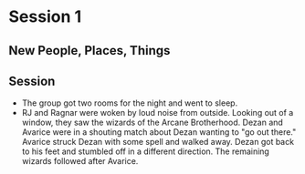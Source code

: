 # Session 1
## New People, Places, Things

## Session

* The group got two rooms for the night and went to sleep.
* RJ and Ragnar were woken by loud noise from outside. Looking out of a window, they saw the wizards of the Arcane Brotherhood. Dezan and Avarice  were in a shouting match about Dezan wanting to "go out there."  Avarice struck Dezan with some spell and walked away. Dezan got back to his feet and stumbled off in a different direction. The remaining wizards followed after Avarice.
